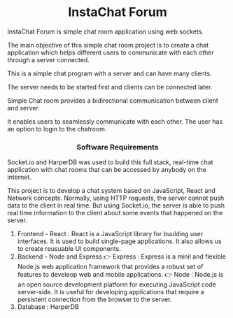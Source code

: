 <h1 align="center">InstaChat Forum</h1>
<p align="left">
</p>

InstaChat Forum is simple chat room application using web sockets.

The main objective of this simple chat room project is to create a chat application which helps different users to communicate with each other through a server connected.

This is a simple chat program with a server and can have many clients.

The server needs to be started first and clients can be connected later.

Simple Chat room provides a bidirectional communication between client and server. 

It enables users to seamlessly communicate with each other. The user has an option to login to the chatroom.

<h3 align="center">Software Requirements</h3>
<p align="left">
</p>

Socket.io and HarperDB was used to build this full stack, real-time chat application with chat rooms that can be accessed by anybody on the internet.

This project is to develop a chat system based on JavaScript, React and Network concepts.
Normally, using HTTP requests, the server cannot push data to the client in real time. But using Socket.io, the server is able to push real time information to the client about some events that happened on the server.

1) Frontend - React : React is a JavaScript library for buulding user interfaces. It is used to build single-page applications. It also allows us to create reusuable UI components.
2) Backend - Node and Express
👉 Express : Express is a minil and flexible Node.js web application framework that provides a robust set of features to develeop web and mobile applications.
👉 Node : Node.js is an open source development platform for executing JavaScript code server-side. It is useful for developing applications that require a persistent connection from the browser to the server.
3) Database : HarperDB
